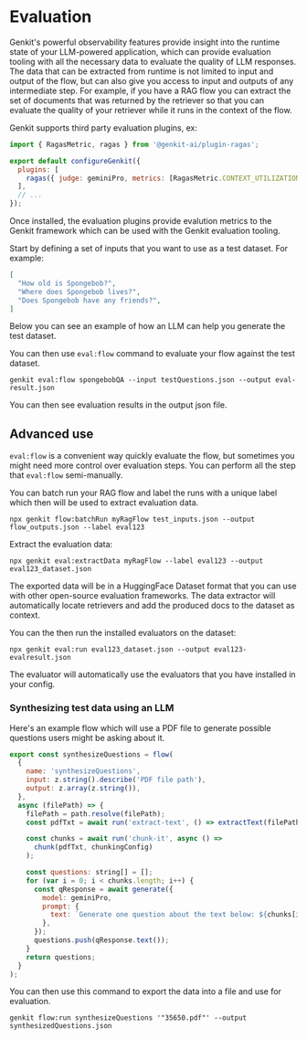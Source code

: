 
# Evaluation

Genkit's powerful observability features provide insight into the runtime state
of your LLM-powered application, which can provide evaluation tooling with all
the necessary data to evaluate the quality of LLM responses. The data that can
be extracted from runtime is not limited to input and output of the flow, but
can also give you access to input and outputs of any intermediate step. For
example, if you have a RAG flow you can extract the set of documents that was
returned by the retriever so that you can evaluate the quality of your retriever
while it runs in the context of the flow.

Genkit supports third party evaluation plugins, ex:

```js
import { RagasMetric, ragas } from '@genkit-ai/plugin-ragas';

export default configureGenkit({
  plugins: [
    ragas({ judge: geminiPro, metrics: [RagasMetric.CONTEXT_UTILIZATION] }),
  ],
  // ...
});
```

Once installed, the evaluation plugins provide evalution metrics to the Genkit framework which can be used with the Genkit evaluation tooling.

Start by defining a set of inputs that you want to use as a test dataset. For example:

```json
[
  "How old is Spongebob?",
  "Where does Spongebob lives?",
  "Does Spongebob have any friends?",
]
```

Below you can see an example of how an LLM can help you generate the test dataset.

You can then use `eval:flow` command to evaluate your flow against the test dataset.

```posix-terminal
genkit eval:flow spongebobQA --input testQuestions.json --output eval-result.json
```

You can then see evaluation results in the output json file.

## Advanced use

`eval:flow` is a convenient way quickly evaluate the flow, but sometimes you might need more control over evaluation steps. You can perform all the step that `eval:flow` semi-manually.

You can batch run your RAG flow and label the runs with a unique label which then will be used to extract evaluation data.

```posix-terminal
npx genkit flow:batchRun myRagFlow test_inputs.json --output flow_outputs.json --label eval123
```

Extract the evaluation data:

```posix-terminal
npx genkit eval:extractData myRagFlow --label eval123 --output eval123_dataset.json
```

The exported data will be in a HuggingFace Dataset format that you can use with
other open-source evaluation frameworks. The data extractor will automatically
locate retrievers and add the produced docs to the dataset as context.

You can the then run the installed evaluators on the dataset:

```posix-terminal
npx genkit eval:run eval123_dataset.json --output eval123-evalresult.json
```

The evaluator will automatically use the evaluators that you have installed in
your config.


### Synthesizing test data using an LLM

Here's an example flow which will use a PDF file to generate possible questions users might be asking about it.

```js
export const synthesizeQuestions = flow(
  {
    name: 'synthesizeQuestions',
    input: z.string().describe('PDF file path'),
    output: z.array(z.string()),
  },
  async (filePath) => {
    filePath = path.resolve(filePath);
    const pdfTxt = await run('extract-text', () => extractText(filePath));

    const chunks = await run('chunk-it', async () =>
      chunk(pdfTxt, chunkingConfig)
    );

    const questions: string[] = [];
    for (var i = 0; i < chunks.length; i++) {
      const qResponse = await generate({
        model: geminiPro,
        prompt: {
          text: `Generate one question about the text below: ${chunks[i]}`,
        },
      });
      questions.push(qResponse.text());
    }
    return questions;
  }
);
```

You can then use this command to export the data into a file and use for evaluation.

```posix-terminal
genkit flow:run synthesizeQuestions '"35650.pdf"' --output synthesizedQuestions.json
```
